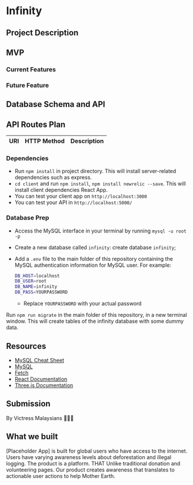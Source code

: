 # Infinity

## Project Description

## MVP

### Current Features

### Future Feature

## Database Schema and API

## API Routes Plan

URI | HTTP Method | Description
--- | ----------- | -----------

### Dependencies

- Run `npm install` in project directory. This will install server-related dependencies such as express.
- `cd client` and run `npm install`, `npm install newrelic --save`. This will install client dependencies React App.
- You can test your client app on `http://localhost:3000`
- You can test your API in `http://localhost:5000/`

### Database Prep

- Access the MySQL interface in your terminal by running `mysql -u root -p`
- Create a new database called `infinity`: create database `infinity`;
- Add a `.env` file to the main folder of this repository containing the MySQL authentication information for MySQL user. For example:

  ```bash
  DB_HOST=localhost
  DB_USER=root
  DB_NAME=infinity
  DB_PASS=YOURPASSWORD
  ```

  - Replace `YOURPASSWORD` with your actual password

Run `npm run migrate` in the main folder of this repository, in a new terminal window. This will create tables of the infinity database with some dummy data.

## Resources

- [MySQL Cheat Sheet](http://www.mysqltutorial.org/mysql-cheat-sheet.aspx)
- [MySQL](https://dev.mysql.com/doc/refman/8.0/en/database-use.html)
- [Fetch](https://developer.mozilla.org/en-US/docs/Web/API/Fetch_API/Using_Fetch)
- [React Documentation](https://reactjs.org/docs/getting-started.html)
- [Three.js Documentation](https://threejs.org/)

## Submission

By Victress Malaysians 👩🏻‍💻

## What we built

[Placeholder App] is built  for global users who have access to the internet. Users have varying awareness levels about deforestation and illegal logging. The product is a platform. THAT Unlike traditional donation and volunteering pages. Our product creates awareness that translates to actionable user actions to help Mother Earth.
